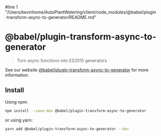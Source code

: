 #line 1 "/Users/kevinhome/AutoPlantWatering/client/node_modules/@babel/plugin-transform-async-to-generator/README.md"
# @babel/plugin-transform-async-to-generator

> Turn async functions into ES2015 generators

See our website [@babel/plugin-transform-async-to-generator](https://babeljs.io/docs/babel-plugin-transform-async-to-generator) for more information.

## Install

Using npm:

```sh
npm install --save-dev @babel/plugin-transform-async-to-generator
```

or using yarn:

```sh
yarn add @babel/plugin-transform-async-to-generator --dev
```
